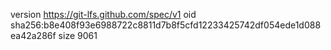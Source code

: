 version https://git-lfs.github.com/spec/v1
oid sha256:b8e408f93e6988722c8811d7b8f5cfd12233425742df054ede1d088ea42a286f
size 9061

